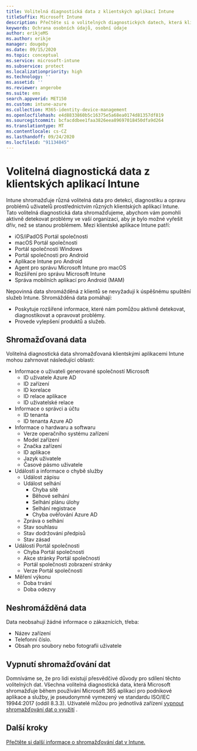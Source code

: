 ```yaml
---
title: Volitelná diagnostická data z klientských aplikací Intune
titleSuffix: Microsoft Intune
description: Přečtěte si o volitelných diagnostických datech, která klientské aplikace Intune shromažďují.
keywords: Ochrana osobních údajů, osobní údaje
author: erikjeMS
ms.author: erikje
manager: dougeby
ms.date: 09/15/2020
ms.topic: conceptual
ms.service: microsoft-intune
ms.subservice: protect
ms.localizationpriority: high
ms.technology: ''
ms.assetid: ''
ms.reviewer: angerobe
ms.suite: ems
search.appverid: MET150
ms.custom: intune-azure
ms.collection: M365-identity-device-management
ms.openlocfilehash: e4d8833860b5c16375e5a68ea0174d81357df819
ms.sourcegitcommit: bcfacddbee1faa3826eea89697018450dfa9d264
ms.translationtype: MT
ms.contentlocale: cs-CZ
ms.lasthandoff: 09/24/2020
ms.locfileid: "91134845"
---
```

# <a name="optional-diagnostic-data-from-intune-client-apps"></a>Volitelná diagnostická data z klientských aplikací Intune

Intune shromažďuje různá volitelná data pro detekci, diagnostiku a opravu problémů uživatelů prostřednictvím různých klientských aplikací Intune.  Tato volitelná diagnostická data shromažďujeme, abychom vám pomohli aktivně detekovat problémy ve vaší organizaci, aby je bylo možné vyřešit dřív, než se stanou problémem. Mezi klientské aplikace Intune patří:
- iOS/iPadOS Portál společnosti
- macOS Portál společnosti
- Portál společnosti Windows
- Portál společnosti pro Android
- Aplikace Intune pro Android
- Agent pro správu Microsoft Intune pro macOS
- Rozšíření pro správu Microsoft Intune
- Správa mobilních aplikací pro Android (MAM)

Nepovinná data shromážděná z klientů se nevyžadují k úspěšnému spuštění služeb Intune. Shromážděná data pomáhají:
- Poskytuje rozšířené informace, které nám pomůžou aktivně detekovat, diagnostikovat a opravovat problémy.
- Provede vylepšení produktů a služeb.


## <a name="data-collected"></a>Shromažďovaná data

Volitelná diagnostická data shromažďovaná klientskými aplikacemi Intune mohou zahrnovat následující oblasti:

- Informace o uživateli generované společností Microsoft
    - ID uživatele Azure AD
    - ID zařízení
    - ID korelace
    - ID relace aplikace
    - ID uživatelské relace
- Informace o správci a účtu
    - ID tenanta
    - ID tenanta Azure AD
- Informace o hardwaru a softwaru
    - Verze operačního systému zařízení
    - Model zařízení
    - Značka zařízení
    - ID aplikace
    - Jazyk uživatele
    - Časové pásmo uživatele
- Události a informace o chybě služby
    - Událost zápisu
    - Událost selhání
        - Chyba sítě
        - Běhové selhání
        - Selhání plánu úlohy
        - Selhání registrace
        - Chyba ověřování Azure AD
    - Zpráva o selhání
    - Stav souhlasu
    - Stav dodržování předpisů
    - Stav zásad
- Události Portál společnosti
    - Chyba Portál společnosti
    - Akce stránky Portál společnosti
    - Portál společnosti zobrazení stránky
    - Verze Portál společnosti
- Měření výkonu
    - Doba trvání
    - Doba odezvy


## <a name="data-not-collected"></a>Neshromážděná data
Data neobsahují žádné informace o zákaznících, třeba:
- Název zařízení
- Telefonní číslo.
- Obsah pro soubory nebo fotografii uživatele


## <a name="turn-off-data-collection"></a>Vypnutí shromažďování dat
Domníváme se, že pro lidi existují přesvědčivé důvody pro sdílení těchto volitelných dat. Všechna volitelná diagnostická data, která Microsoft shromažďuje během používání Microsoft 365 aplikací pro podnikové aplikace a služby, je pseudonymně vymezený ve standardu ISO/IEC 19944:2017 (oddíl 8.3.3). Uživatelé můžou pro jednotlivá zařízení [vypnout shromažďování dat o využití](https://docs.microsoft.com/mem/intune/user-help/turn-off-microsoft-usage-data-collection-android) .


## <a name="next-steps"></a>Další kroky
[Přečtěte si další informace o shromažďování dat v Intune.](privacy-data-collect.md)



